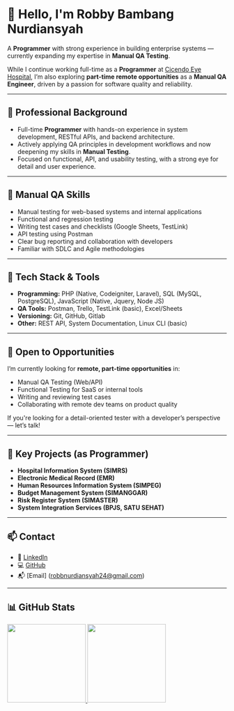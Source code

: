 # 👋 Hello, I'm Robby Bambang Nurdiansyah

A **Programmer** with strong experience in building enterprise systems — currently expanding my expertise in **Manual QA Testing**.

While I continue working full-time as a **Programmer** at [Cicendo Eye Hospital](https://www.rsmatacicendo.go.id/), I’m also exploring **part-time remote opportunities** as a **Manual QA Engineer**, driven by a passion for software quality and reliability.

---

## 💼 Professional Background

- Full-time **Programmer** with hands-on experience in system development, RESTful APIs, and backend architecture.
- Actively applying QA principles in development workflows and now deepening my skills in **Manual Testing**.
- Focused on functional, API, and usability testing, with a strong eye for detail and user experience.

---

## 🧪 Manual QA Skills

- Manual testing for web-based systems and internal applications  
- Functional and regression testing  
- Writing test cases and checklists (Google Sheets, TestLink)  
- API testing using Postman  
- Clear bug reporting and collaboration with developers  
- Familiar with SDLC and Agile methodologies

---

## 🧰 Tech Stack & Tools

- **Programming:** PHP (Native, Codeigniter, Laravel), SQL (MySQL, PostgreSQL), JavaScript (Native, Jquery, Node JS)  
- **QA Tools:** Postman, Trello, TestLink (basic), Excel/Sheets  
- **Versioning:** Git, GitHub, Gitlab  
- **Other:** REST API, System Documentation, Linux CLI (basic)

---

## 🚀 Open to Opportunities

I’m currently looking for **remote, part-time opportunities** in:

- Manual QA Testing (Web/API)  
- Functional Testing for SaaS or internal tools  
- Writing and reviewing test cases  
- Collaborating with remote dev teams on product quality

If you're looking for a detail-oriented tester with a developer’s perspective — let’s talk!

---

## 🏥 Key Projects (as Programmer)

- **Hospital Information System (SIMRS)**  
- **Electronic Medical Record (EMR)**
- **Human Resources Information System (SIMPEG)**  
- **Budget Management System (SIMANGGAR)**  
- **Risk Register System (SIMASTER)**  
- **System Integration Services (BPJS, SATU SEHAT)**

---

## 📫 Contact

- 💼 [LinkedIn](https://www.linkedin.com/in/nurdiansyahrobby/)  
- 💻 [GitHub](https://github.com/robbynurdiansyah)  
- 📬 [Email] (robbnurdiansyah24@gmail.com)

---

## 📊 GitHub Stats

<p align="left">
<a href="https://github.com/penuliscode">
  <img height="180em" src="https://github-readme-stats-eight-theta.vercel.app/api?username=robbynurdiansyah&show_icons=true&theme=algolia&include_all_commits=true&count_private=true"/>
  <img height="180em" src="https://github-readme-stats-eight-theta.vercel.app/api/top-langs/?username=robbynurdiansyah&layout=compact&theme=algolia"/>
</a>
</p>
